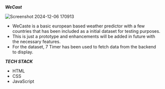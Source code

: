 _**WeCast**_

![Screenshot 2024-12-06 170913](https://github.com/user-attachments/assets/b02d0471-d997-4182-9a22-4ef708e016b0)

- WeCaste is a basic european based weather predictor with a few countries that has been included as a initial dataset for testing purposes.
- This is just a prototype and enhancements will be added in future with the necessary features.
- For the dataset, 7 Timer has been used to fetch data from the backend to display.

_**TECH STACK**_
- HTML
- CSS
- JavaScript 
